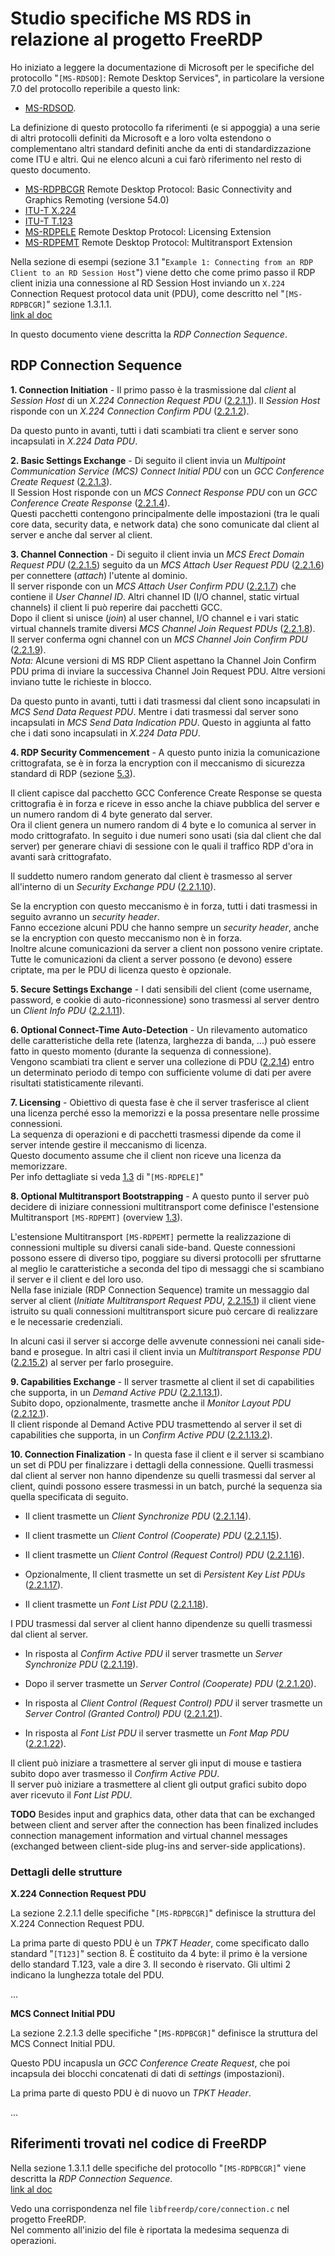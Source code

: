 # Studio specifiche MS RDS in relazione al progetto FreeRDP

Ho iniziato a leggere la documentazione di Microsoft per le specifiche del
protocollo "`[MS-RDSOD]`: Remote Desktop Services", in particolare la versione
7.0 del protocollo reperibile a questo link:

*   [MS-RDSOD](https://docs.microsoft.com/en-us/openspecs/windows_protocols/ms-rdsod/072543f9-4bd4-4dc6-ab97-9a04bf9d2c6a).

La definizione di questo protocollo fa riferimenti (e si appoggia) a una serie
di altri protocolli definiti da Microsoft e a loro volta estendono o
complementano altri standard definiti anche da enti di standardizzazione
come ITU e altri. Qui ne elenco alcuni a cui farò riferimento nel resto
di questo documento.

*   [MS-RDPBCGR](https://docs.microsoft.com/en-us/openspecs/windows_protocols/ms-rdpbcgr/5073f4ed-1e93-45e1-b039-6e30c385867c)
    Remote Desktop Protocol: Basic Connectivity and Graphics Remoting (versione 54.0)
*   [ITU-T X.224](https://www.itu.int/rec/T-REC-X.224-199511-I/en)
*   [ITU-T T.123](https://www.itu.int/rec/T-REC-T.123/en)
*   [MS-RDPELE](https://docs.microsoft.com/en-us/openspecs/windows_protocols/ms-rdpele/3d3f160a-3ab3-4dfb-ba4e-47c27cd79409)
    Remote Desktop Protocol: Licensing Extension
*   [MS-RDPEMT](https://docs.microsoft.com/en-us/openspecs/windows_protocols/ms-rdpemt/d22b606c-32c4-4647-b356-86f75e23a22c)
    Remote Desktop Protocol: Multitransport Extension

Nella sezione di esempi (sezione 3.1
"`Example 1: Connecting from an RDP Client to an RD Session Host`")
viene detto che come primo passo il
RDP client inizia una connessione al RD Session Host inviando un
`X.224` Connection Request protocol data unit (PDU), come descritto nel
"`[MS-RDPBCGR]`" sezione 1.3.1.1.  
[link al doc](https://docs.microsoft.com/en-us/openspecs/windows_protocols/ms-rdpbcgr/023f1e69-cfe8-4ee6-9ee0-7e759fb4e4ee)

In questo documento viene descritta la *RDP Connection Sequence*.

## RDP Connection Sequence

**1. Connection Initiation** -
Il primo
passo è la trasmissione dal *client* al *Session Host* di un
*X.224 Connection Request PDU*
([2.2.1.1](https://docs.microsoft.com/en-us/openspecs/windows_protocols/ms-rdpbcgr/18a27ef9-6f9a-4501-b000-94b1fe3c2c10)).
Il *Session Host* risponde con un *X.224 Connection Confirm PDU*
([2.2.1.2](https://docs.microsoft.com/en-us/openspecs/windows_protocols/ms-rdpbcgr/13757f8f-66db-4273-9d2c-385c33b1e483)).

Da questo punto in avanti, tutti i dati scambiati tra client e
server sono incapsulati in *X.224 Data PDU*.

**2. Basic Settings Exchange** -
Di seguito il client
invia un *Multipoint Communication Service (MCS)*
*Connect Initial PDU* con un *GCC Conference Create Request*
([2.2.1.3](https://docs.microsoft.com/en-us/openspecs/windows_protocols/ms-rdpbcgr/db6713ee-1c0e-4064-a3b3-0fac30b4037b)).  
Il Session Host risponde con un *MCS Connect Response PDU* con
un *GCC Conference Create Response*
([2.2.1.4](https://docs.microsoft.com/en-us/openspecs/windows_protocols/ms-rdpbcgr/927de44c-7fe8-4206-a14f-e5517dc24b1c)).  
Questi pacchetti contengono principalmente delle impostazioni (tra le quali
core data, security data, e network data) che sono comunicate dal client
al server e anche dal server al client.

**3. Channel Connection** -
Di seguito il client invia un
*MCS Erect Domain Request PDU*
([2.2.1.5](https://docs.microsoft.com/en-us/openspecs/windows_protocols/ms-rdpbcgr/04c60697-0d9a-4afd-a0cd-2cc133151a9c))
seguito da un *MCS Attach User Request PDU*
([2.2.1.6](https://docs.microsoft.com/en-us/openspecs/windows_protocols/ms-rdpbcgr/f5d6a541-9b36-4100-b78f-18710f39f247))
per connettere (*attach*) l'utente al dominio.  
Il server risponde con un *MCS Attach User Confirm PDU*
([2.2.1.7](https://docs.microsoft.com/en-us/openspecs/windows_protocols/ms-rdpbcgr/3b3d850b-99b1-4a9a-852b-1eb2da5024e5))
che contiene il *User Channel ID*. Altri channel ID (I/O channel,
static virtual channels) il client li può
reperire dai pacchetti GCC.  
Dopo il client si unisce (*join*) al user channel, I/O channel e i vari
static virtual channels tramite diversi
*MCS Channel Join Request PDUs*
([2.2.1.8](https://docs.microsoft.com/en-us/openspecs/windows_protocols/ms-rdpbcgr/64564639-3b2d-4d2c-ae77-1105b4cc011b)).  
Il server conferma ogni channel con un
*MCS Channel Join Confirm PDU*
([2.2.1.9](https://docs.microsoft.com/en-us/openspecs/windows_protocols/ms-rdpbcgr/cfc938b5-041d-4c15-9909-81dd035b914e)).  
*Nota:* Alcune versioni di MS RDP Client aspettano la Channel Join Confirm PDU
prima di inviare la successiva Channel Join Request PDU. Altre versioni
inviano tutte le richieste in blocco.

Da questo punto in avanti, tutti i dati trasmessi dal client sono
incapsulati in *MCS Send Data Request PDU*. Mentre i dati trasmessi
dal server sono incapsulati in *MCS Send Data Indication PDU*. Questo
in aggiunta al fatto che i dati sono incapsulati in *X.224 Data PDU*.

**4. RDP Security Commencement** -
A questo punto inizia la
comunicazione crittografata, se è in forza la encryption con
il meccanismo di sicurezza standard di RDP
(sezione [5.3](https://docs.microsoft.com/en-us/openspecs/windows_protocols/ms-rdpbcgr/8e8b2cca-c1fa-456c-8ecb-a82fc60b2322)).

Il client capisce dal pacchetto GCC Conference Create Response se questa
crittografia è in forza e riceve in esso anche la chiave pubblica del server
e un numero random di 4 byte generato dal server.  
Ora il client genera un numero random di 4 byte e lo comunica al server
in modo crittografato. In seguito i due numeri sono usati (sia dal client
che dal server) per generare chiavi di sessione con le quali il traffico
RDP d'ora in avanti sarà crittografato.

Il suddetto numero random generato dal client è trasmesso al server
all'interno di un *Security Exchange PDU*
([2.2.1.10](https://docs.microsoft.com/en-us/openspecs/windows_protocols/ms-rdpbcgr/9cde84cd-5055-475a-ac8b-704db419b66f)).

Se la encryption con questo meccanismo è in forza,
tutti i dati trasmessi in seguito avranno un *security header*.  
Fanno eccezione alcuni PDU che hanno sempre un *security header*, anche se
la encryption con questo meccanismo non è in forza.  
Inoltre alcune comunicazioni da server a client non possono venire
criptate.  
Tutte le comunicazioni da client a server possono (e devono) essere
criptate, ma per le PDU di licenza questo è opzionale.

**5. Secure Settings Exchange** -
I dati sensibili del client (come username, password, e
cookie di auto-riconnessione) sono trasmessi al server
dentro un *Client Info PDU*
([2.2.1.11](https://docs.microsoft.com/en-us/openspecs/windows_protocols/ms-rdpbcgr/772d618e-b7d6-4cd0-b735-fa08af558f9d)).

**6. Optional Connect-Time Auto-Detection** -
Un rilevamento automatico delle caratteristiche della rete (latenza,
larghezza di banda, ...) può essere fatto in questo momento (durante la
sequenza di connessione).  
Vengono scambiati tra client e server una collezione di PDU
([2.2.14](https://docs.microsoft.com/en-us/openspecs/windows_protocols/ms-rdpbcgr/925b8e3a-fe60-43fe-aaff-29f07dc18993))
entro un determinato periodo di tempo con sufficiente volume di dati
per avere risultati statisticamente rilevanti.

**7. Licensing** -
Obiettivo di questa fase è che il server trasferisce al client una licenza
perché esso la memorizzi e la possa presentare nelle prossime connessioni.  
La sequenza di operazioni e di pacchetti trasmessi dipende da come il server
intende gestire il meccanismo di licenza.  
Questo documento assume che il client non riceve una licenza da
memorizzare.  
Per info dettagliate si veda
[1.3](https://docs.microsoft.com/en-us/openspecs/windows_protocols/ms-rdpele/74d92d24-56cd-44ef-9c34-06a9346fa874)
di "`[MS-RDPELE]`"

**8. Optional Multitransport Bootstrapping** -
A questo punto il server può decidere di iniziare connessioni
multitransport come definisce l'estensione Multitransport `[MS-RDPEMT]`
(overview [1.3](https://docs.microsoft.com/en-us/openspecs/windows_protocols/ms-rdpemt/5aa61c5c-e864-4ec6-bd80-e1df51555a48)).

L'estensione Multitransport `[MS-RDPEMT]` permette la realizzazione di
connessioni multiple su diversi canali side-band. Queste connessioni
possono essere di diverso tipo, poggiare su diversi protocolli per
sfruttarne al meglio le caratteristiche a seconda del tipo di messaggi
che si scambiano il server e il client e del loro uso.  
Nella fase iniziale (RDP Connection Sequence) tramite un messaggio dal
server al client (*Initiate Multitransport Request PDU*,
[2.2.15.1](https://docs.microsoft.com/en-us/openspecs/windows_protocols/ms-rdpbcgr/a6abf1a2-f0ea-427e-bf02-fae7beb09b6a))
il client viene istruito su quali connessioni multitransport sicure può
cercare di realizzare e le necessarie credenziali.

In alcuni casi il server si accorge delle avvenute connessioni nei
canali side-band e prosegue. In altri casi il client invia un
*Multitransport Response PDU*
([2.2.15.2](https://docs.microsoft.com/en-us/openspecs/windows_protocols/ms-rdpbcgr/fbf85772-51e9-4458-931d-c05b1d561e08))
al server per farlo proseguire.

**9. Capabilities Exchange** -
Il server trasmette al client il set di capabilities che
supporta, in un *Demand Active PDU*
([2.2.1.13.1](https://docs.microsoft.com/en-us/openspecs/windows_protocols/ms-rdpbcgr/a07abad1-38bb-4a1a-96c9-253e3d5440df)).  
Subito dopo, opzionalmente, trasmette anche il *Monitor Layout PDU*
([2.2.12.1](https://docs.microsoft.com/en-us/openspecs/windows_protocols/ms-rdpbcgr/88186da8-2a0a-488e-ba8d-97af6cd89a3c)).  
Il client risponde al Demand Active PDU trasmettendo al server
il set di capabilities che
supporta, in un *Confirm Active PDU*
([2.2.1.13.2](https://docs.microsoft.com/en-us/openspecs/windows_protocols/ms-rdpbcgr/4c3c2710-0bf0-4c54-8e69-aff40ffcde66)).

**10. Connection Finalization** -
In questa fase il client e il server si scambiano un set di PDU per
finalizzare i dettagli della connessione. Quelli trasmessi dal client
al server non hanno dipendenze su quelli trasmessi dal server al client,
quindi possono essere trasmessi in un batch, purché la sequenza sia quella
specificata di seguito.

*   Il client trasmette un *Client Synchronize PDU*
    ([2.2.1.14](https://docs.microsoft.com/en-us/openspecs/windows_protocols/ms-rdpbcgr/e0027486-f99a-4f0f-991c-eda3963521c2)).

*   Il client trasmette un *Client Control (Cooperate) PDU*
    ([2.2.1.15](https://docs.microsoft.com/en-us/openspecs/windows_protocols/ms-rdpbcgr/9d1e1e21-d8b4-4bfd-9caf-4b72ee91a713)).

*   Il client trasmette un *Client Control (Request Control) PDU*
    ([2.2.1.16](https://docs.microsoft.com/en-us/openspecs/windows_protocols/ms-rdpbcgr/4f94e123-970b-4242-8cf6-39820d8e3d35)).

*   Opzionalmente, Il client trasmette un set di *Persistent Key List PDUs*
    ([2.2.1.17](https://docs.microsoft.com/en-us/openspecs/windows_protocols/ms-rdpbcgr/2d122191-af10-4e36-a781-381e91c182b7)).

*   Il client trasmette un *Font List PDU*
    ([2.2.1.18](https://docs.microsoft.com/en-us/openspecs/windows_protocols/ms-rdpbcgr/7067da0d-e318-4464-88e8-b11509cf0bd9)).

I PDU trasmessi dal server al client hanno dipendenze su quelli
trasmessi dal client al server.

*   In risposta al *Confirm Active PDU* il server trasmette
    un *Server Synchronize PDU*
    ([2.2.1.19](https://docs.microsoft.com/en-us/openspecs/windows_protocols/ms-rdpbcgr/5186005a-36f5-4f5d-8c06-968f28e2d992)).

*   Dopo il server trasmette un *Server Control (Cooperate) PDU*
    ([2.2.1.20](https://docs.microsoft.com/en-us/openspecs/windows_protocols/ms-rdpbcgr/43296a04-6324-4cbf-93d1-8e056e969082)).

*   In risposta al *Client Control (Request Control) PDU* il server trasmette
    un *Server Control (Granted Control) PDU*
    ([2.2.1.21](https://docs.microsoft.com/en-us/openspecs/windows_protocols/ms-rdpbcgr/ff7bae0e-cd13-4776-83b2-ef1f45e1fc41)).

*   In risposta al *Font List PDU* il server trasmette
    un *Font Map PDU*
    ([2.2.1.22](https://docs.microsoft.com/en-us/openspecs/windows_protocols/ms-rdpbcgr/7ba6ba81-e4f4-46a7-9062-2d57a821be26)).

Il client può iniziare a trasmettere al server gli input
di mouse e tastiera subito dopo aver trasmesso
il *Confirm Active PDU*.  
Il server può iniziare a trasmettere al client gli output grafici
subito dopo aver ricevuto il *Font List PDU*.

**TODO** Besides input and graphics data, other data that can be exchanged between client and server after the connection has been finalized includes connection management information and virtual channel messages (exchanged between client-side plug-ins and server-side applications).

### Dettagli delle strutture

**X.224 Connection Request PDU**

La sezione 2.2.1.1 delle specifiche "`[MS-RDPBCGR]`" definisce la struttura
del X.224 Connection Request PDU.

La prima parte di questo PDU è un *TPKT Header*, come specificato
dallo standard "`[T123]`" section 8. È costituito da 4 byte: il primo è
la versione dello standard T.123, vale a dire 3. Il secondo è
riservato. Gli ultimi 2 indicano la lunghezza totale del PDU.

...

**MCS Connect Initial PDU**

La sezione 2.2.1.3 delle specifiche "`[MS-RDPBCGR]`" definisce la struttura
del MCS Connect Initial PDU.

Questo PDU incapusla un *GCC Conference Create Request*, che poi incapsula
dei blocchi concatenati di dati di *settings* (impostazioni).

La prima parte di questo PDU è di nuovo un *TPKT Header*.

...

## Riferimenti trovati nel codice di FreeRDP

Nella sezione 1.3.1.1 delle specifiche del protocollo "`[MS-RDPBCGR]`"
viene descritta la *RDP Connection Sequence*.  
[link al doc](https://docs.microsoft.com/en-us/openspecs/windows_protocols/ms-rdpbcgr/023f1e69-cfe8-4ee6-9ee0-7e759fb4e4ee)

Vedo una corrispondenza nel file `libfreerdp/core/connection.c` nel progetto
FreeRDP.  
Nel commento all'inizio del file è riportata la medesima sequenza di operazioni.
